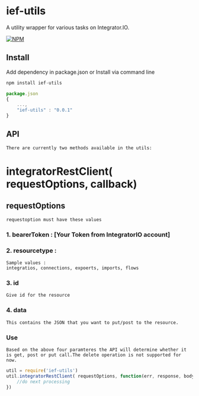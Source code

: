 # ief-utils

A utility wrapper for various tasks on Integrator.IO.

[![NPM](https://nodei.co/npm/ief-utils.png)](https://www.npmjs.com/package/ief-utils)

## Install

Add dependency in package.json or Install via command line
```js
npm install ief-utils

package.json
{
    ...,
    "ief-utils" : "0.0.1"
}
```
## API
    There are currently two methods available in the utils:
# integratorRestClient( requestOptions, callback)
## requestOptions
    requestoption must have these values
### 1. bearerToken : [Your Token from IntegratorIO account]
### 2. resourcetype : 
    Sample values :
    integratios, connections, expoerts, imports, flows
### 3. id
    Give id for the resource
### 4. data
    This contains the JSON that you want to put/post to the resource.
### Use
    Based on the above four paramteres the API will determine whether it is get, post or put call.The delete operation is not supported for now.
```js
util = require('ief-utils')
util.integratorRestClient( requestOptions, function(err, response, body){
    //do next processing 
})  
```